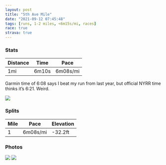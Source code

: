```yaml
---
layout: post
title: "5th Ave Mile"
date: "2021-09-12 07:45:48"
tags: [runs, 1-2 miles, <6m15s/mi, races]
race: true
strava: true
---
```


### Stats

| Distance | Time | Pace |
|----------|------|------|
|1mi|6m10s|6m08s/mi|

Garmin time of 6:08 says I beat my run from last year, but official NYRR time thinks it’s 6:21. Weird.

<img src='https://maps.googleapis.com/maps/api/staticmap?maptype=roadmap&path=enc:ok{wFv~lbMTRn@LZPJd@LLRDf@?DH\NZTh@JTnABB`@VJ@VZx@Fv@ZX@PRXLFLHd@NPNBFJJJ`@Rl@Rt@PDLDBBHPHNTd@JTBNHRZp@`@NTx@ZVh@NLJDl@Bj@Dj@RTL^^`@X@V^XTT`@n@HDHJt@b@~AT`@Xj@Vl@bAhAv@v@n@Lb@`@^dAh@\XPLJHd@~@VVvAt@d@LTDf@@NFr@|@h@T`@X^L&key=AIzaSyC1MId7bFpkLXNAaYhBSTb8jLyiSqzbDtM&size=800x800&markers=color:yellow|label:S|40.77768,-73.96348&markers=color:green|label:F|40.765500000000024,-73.97234000000002'>

### Splits

| Mile | Pace | Elevation |
|------|------|-----------|
|1|6m08s/mi|-32.2ft|

### Photos
<img src='https://dgtzuqphqg23d.cloudfront.net/LG64G_OSio2Od1kZXe12fLOYxsxXbTcHXl3_GL6lzLg-768x739.jpg'>

<img src='https://dgtzuqphqg23d.cloudfront.net/IAJvjdCk69HWhm29UkxT9eNnKBeTSHkZol8s6hR8JZA-566x768.jpg'>
